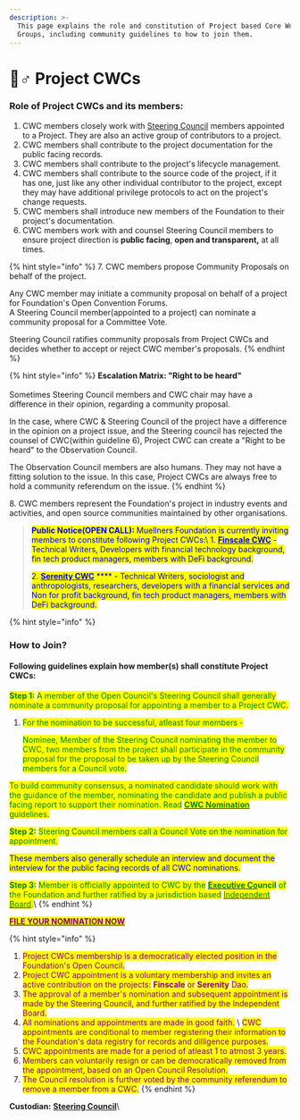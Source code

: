 ```yaml
---
description: >-
  This page explains the role and constitution of Project based Core Working
  Groups, including community guidelines to how to join them.
---
```


# 🧞♂ Project CWCs

### **Role of Project CWCs and its members:**

1. CWC members closely work with [Steering Council](../steering-council/) members appointed to a Project. They are also an active group of contributors to a project. &#x20;
2. CWC members shall contribute to the project documentation for the public facing records.
3. CWC members shall contribute to the project's lifecycle management.
4. CWC members shall contribute to the source code of the project, if it has one, just like any other individual contributor to the project, except they may have additional privilege protocols to act on the project's change requests.
5. CWC members shall introduce new members of the Foundation to their project's documentation.
6. CWC members work with and counsel Steering Council members to ensure project direction is **public facing**, **open and transparent,** at all times.

{% hint style="info" %}
7\. CWC members propose Community Proposals on behalf of the project.&#x20;

Any CWC member may initiate a community proposal on behalf of a project for Foundation's Open Convention Forums.\
A Steering Council member(appointed to a project) can nominate a community proposal for a Committee Vote.&#x20;

Steering Council ratifies community proposals from Project CWCs and decides whether to accept or reject CWC member's proposals.&#x20;
{% endhint %}



{% hint style="info" %}
**Escalation Matrix: "Right to be heard"**\
\
Sometimes Steering Council members and CWC chair may have a difference in their opinion, regarding a community proposal.

In the case, where CWC & Steering Council of the project have a difference in the opinion on a project issue, and the Steering council has rejected the counsel of CWC(within guideline 6), Project CWC can create a "Right to be heard" to the Observation Council.&#x20;

The Observation Council members are also humans. They may not have a fitting solution to the issue. In this case, Project CWCs are always free to hold a community referendum on the issue.&#x20;
{% endhint %}

8\. CWC members represent the Foundation's project in industry events and activities, and open source communities maintained by other organisations.

> <mark style="color:purple;"><mark style="color:blue;">**Public Notice(OPEN CALL):**<mark style="color:blue;"></mark> <mark style="color:purple;"><mark style="color:blue;"> </mark><mark style="color:purple;"><mark style="color:blue;">Muellners Foundation is currently inviting members to constitute following Project CWCs:<mark style="color:blue;"></mark>\ <mark style="color:purple;"><mark style="color:blue;">1.<mark style="color:blue;"></mark> [<mark style="color:purple;"><mark style="color:blue;">**Finscale CWC**<mark style="color:blue;"></mark>](../steering-council/finscale-cwc.md) <mark style="color:purple;"><mark style="color:blue;">-  Technical Writers, Developers with financial technology background, fin tech product managers, members with DeFi background.<mark style="color:blue;"></mark>
>
> <mark style="color:purple;"><mark style="color:blue;">2.<mark style="color:blue;"></mark> [<mark style="color:purple;"><mark style="color:blue;">**Serenity CWC**<mark style="color:blue;"></mark>](../steering-council/serenity-cwc.md) <mark style="color:purple;"><mark style="color:blue;">****<mark style="color:blue;"></mark> <mark style="color:purple;"><mark style="color:blue;"> </mark><mark style="color:purple;"><mark style="color:blue;">- Technical Writers, sociologist and anthropologists, researchers, developers with a financial services and Non for profit background, fin tech product managers, members with DeFi background.<mark style="color:blue;"></mark>&#x20;

{% hint style="info" %}


### How to Join?

#### Following guidelines explain how member(s) shall constitute Project CWCs:

<mark style="color:green;">**Step 1:**</mark> <mark style="color:green;"></mark><mark style="color:green;">A member of the Open Council's Steering Council shall generally nominate a community proposal for appointing a member to a Project CWC.</mark>&#x20;

1.  <mark style="color:green;">For the nomination to be successful, atleast four members -</mark>&#x20;

    <mark style="color:green;">Nominee, Member of the Steering Council nominating the member to CWC, two members from the project shall participate in the community proposal for the proposal to be taken up by the Steering Council members for a Council vote.</mark>

<mark style="color:green;">To build community consensus, a nominated candidate should work with the guidance of the member, nominating the candidate and publish a public facing report to support their nomination. Read</mark> [<mark style="color:green;">**CWC Nomination**</mark>](broken-reference) <mark style="color:green;">guidelines.</mark>

<mark style="color:green;">**Step 2:**</mark> <mark style="color:green;"></mark><mark style="color:green;">Steering Council members call a Council Vote on the nomination for appointment.</mark>&#x20;

<mark style="color:blue;">These members also generally schedule an interview and document the interview for the public facing records of all CWC nominations.</mark>

<mark style="color:green;">**Step 3:**</mark> <mark style="color:green;"></mark><mark style="color:green;">Member is officially appointed to CWC by the</mark> [<mark style="color:green;">**Executive Co**</mark>](../executive-council.md)<mark style="color:green;">**uncil**</mark> <mark style="color:green;"></mark><mark style="color:green;">of the Foundation and further ratified by a jurisdiction based</mark> [<mark style="color:green;">Independent Board</mark>](../../charters/independent-board.md)<mark style="color:green;">.</mark>\ <mark style="color:green;"></mark>
{% endhint %}

<mark style="color:purple;">****</mark>[<mark style="color:purple;">**FILE YOUR NOMINATION NOW**</mark>](https://share.hsforms.com/1o5rrkcr3SIuK3qtBiL\_NQQ3xaqh)<mark style="color:purple;">****</mark>

{% hint style="info" %}
<mark style="color:purple;"></mark>

1. <mark style="color:purple;">Project CWCs membership is a democratically elected position in the Foundation's Open Council.</mark>
2. <mark style="color:purple;">Project CWC appointment is a voluntary membership and invites an active contribution on the projects:</mark> <mark style="color:purple;"></mark><mark style="color:purple;">**Finscale**</mark> <mark style="color:purple;"></mark><mark style="color:purple;">or</mark> <mark style="color:purple;"></mark><mark style="color:purple;">**Serenity**</mark> <mark style="color:purple;"></mark><mark style="color:purple;">Dao.</mark>&#x20;
3. <mark style="color:purple;">The approval of a member's nomination and subsequent appointment is made by the Steering Council, and further ratified by the Independent Board.</mark> &#x20;
4. <mark style="color:purple;">All nominations and appointments are made in good faith.</mark> \ <mark style="color:purple;">CWC appointments are conditional to member registering their information to the Foundation's data registry for records and dilligence purposes.</mark>
5. <mark style="color:purple;">CWC appointments are made for a period of atleast 1 to atmost 3 years.</mark>&#x20;
6. <mark style="color:purple;">Members can voluntarily resign or can be democratically removed from the appointment, based on an Open Council Resolution.</mark>&#x20;
7. <mark style="color:purple;">The Council resolution is further voted by the community referendum to remove a member from a CWC.</mark>
{% endhint %}

**Custodian:** [**Steering Council**](../steering-council/)\
